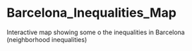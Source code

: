 # Barcelona_Inequalities_Map
Interactive map showing some o the inequalities in Barcelona (neighborhood inequalities)
